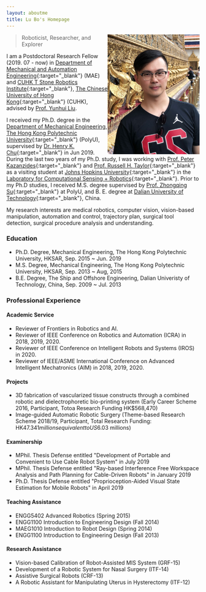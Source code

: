 ```yaml
---
layout: aboutme
title: Lu Bo's Homepage
---
```


<p class="full-width no-margin"><img src="/public/image/profile-lubo-2018.jpg" alt="lubo" style="width:15rem;height:19.6rem;" align="right"/></p>

<blockquote class="full-width"><p>Roboticist, Researcher, and Explorer</p></blockquote>

I am a Postdoctoral Research Fellow (2019. 07 - now) in [Department of Mechanical and Automation Engineering](http://www.mae.cuhk.edu.hk/){:target="_blank"} (MAE) and [CUHK T Stone Robotics Institute](http://www.cuhk.edu.hk/ri){:target="_blank"}, [The Chinese University of Hong Kong](http://www.cuhk.edu.hk){:target="_blank"} (CUHK), advised by [Prof. Yunhui Liu](http://www.mae.cuhk.edu.hk/people/list.php?name=yhliu).

I received my Ph.D. degree in the [Department of Mechanical Engineering](https://www.polyu.edu.hk/me/), [The Hong Kong Polytechnic University](https://www.polyu.edu.hk/en/){:target="_blank"} (PolyU), supervised by [Dr. Henry K. Chu](https://www.polyu.edu.hk/me/people/academic-teaching-staff/chu-kar-hang-henry-dr/){:target="_blank"} in Jun 2019.
During the last two years of my Ph.D. study, I was working with [Prof. Peter Kazanzides](http://smarts.lcsr.jhu.edu/people/peter-kazanzides/){:target="_blank"} and [Prof. Russell H. Taylor](https://www.cs.jhu.edu/~rht/){:target="_blank"} as a visiting student at [Johns Hopkins University](http://www.jhu.edu){:target="_blank"} in the [Laboratory for Computational Sensing + Robotics](http://lcsr.jhu.edu/){:target="_blank"}.
Prior to my Ph.D studies, I received M.S. degree supervised by [Prof. Zhongqing Su](https://www.polyu.edu.hk/me/people/academic-teaching-staff/su-zhong-qing-prof/){:target="_blank"} at PolyU, and B. E. degree at [Dalian University of Technology](https://en.dlut.edu.cn/){:target="_blank"}, China.

My research interests are medical robotics, computer vision, vision-based manipulation, automation and control, trajectory plan, surgical tool detection, surgical procedure analysis and understanding.

<!--You can find the detailed information about me in my {% if site.cv_chn %}curriculum vita ([ENG](../zrwang.resume/cv.pdf){:target="_blank"}, [CHN](../zrwang.resume.zh/cv.pdf){:target="_blank"}),{% else %}[Curriculum Vita](../zrwang.resume/cv.pdf){:target="_blank"}{% endif %} and some technique blog posts in this [LINK](../blog/){:target="_blank"}. -->

### Education
* Ph.D. Degree, Mechanical Engineering, The Hong Kong Polytechnic University, HKSAR, Sep. 2015 ~ Jun. 2019
* M.S. Degree, Mechanical Engineering, The Hong Kong Polytechnic University, HKSAR, Sep. 2013 ~ Aug, 2015
* B.E. Degree, The Ship and Offshore Engineering, Dalian Univeristy of Technology, China, Sep. 2009 ~ Jul. 2013

### Professional Experience

#### Academic Service
* Reviewer of Frontiers in Robotics and AI.
* Reviewer of IEEE Conference on Robotics and Automation (ICRA) in 2018, 2019, 2020.
* Reviewer of IEEE Conference on Intelligent Robots and Systems (IROS) in 2020.
* Reviewer of IEEE/ASME International Conference on Advanced Intelligent Mechatronics (AIM) in 2018, 2019, 2020.

#### Projects
* 3D fabrication of vascularized tissue constructs through a combined robotic and dielectrophoretic bio-printing system (Early Career Scheme 2016, Participant, Totoa Research Funding HK$568,470)
* Image-guided Automatic Robotic Surgery (Theme-based Research Scheme 2018/19, Participant, Total Research Funding: HK$47.341 millions equivalent to US$6.03 millions)

#### Examinership
* MPhil. Thesis Defense entitled "Development of Portable and Convenient to Use Cable Robot System" in July 2019
* MPhil. Thesis Defense entitled "Ray-based Interference Free Workspace Analysis and Path Planning for Cable-Driven Robots" in January 2019
* Ph.D. Thesis Defense entitled "Proprioception-Aided Visual State Estimation for Mobile Robots" in April 2019

#### Teaching Assistance
* ENGG5402 Advanced Robotics (Spring 2015)
* ENGG1100 Introduction to Engineering Design (Fall 2014)
* MAEG1010 Introduction to Robot Design (Spring 2014)
* ENGG1100 Introduction to Engineering Design (Fall 2013)

#### Research Assistance
* Vision-based Calibration of Robot-Assisted MIS System (GRF-15)
* Development of a Robotic System for Nasal Surgery (ITF-14)
* Assistive Surgical Robots (CRF-13)
* A Robotic Assistant for Manipulating Uterus in Hysterectomy (ITF-12)
